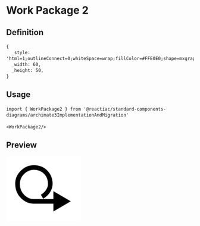 # Work Package 2

## Definition

```
{
  _style: 'html=1;outlineConnect=0;whiteSpace=wrap;fillColor=#FFE0E0;shape=mxgraph.archimate3.workPackage;strokeWidth=5;',
  _width: 60,
  _height: 50,
}
```

## Usage

```
import { WorkPackage2 } from '@reactiac/standard-components-diagrams/archimate3ImplementationAndMigration'

<WorkPackage2/>
```

## Preview

<img src="./work-package-2.png" width="200"/>
